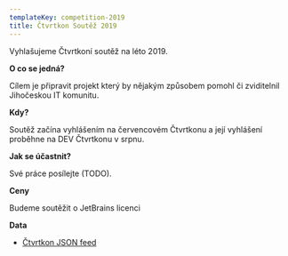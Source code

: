 ```yaml
---
templateKey: competition-2019
title: Čtvrtkon Soutěž 2019
---
```


Vyhlašujeme Čtvrtkoní soutěž na léto 2019.


**O co se jedná?**

Cílem je připravit projekt který by nějakým způsobem pomohl či zviditelnil Jihočeskou IT komunitu. 

**Kdy?**

Soutěž začína vyhlášením na červencovém Čtvrtkonu a její vyhlášení proběhne na DEV Čtvrtkonu v srpnu.

**Jak se účastnit?**

Své práce posílejte (TODO). 

**Ceny**

Budeme soutěžit o JetBrains licenci

**Data**

- [Čtvrtkon JSON feed](https://www.ctvrtkon.cz/feed-1.json)
